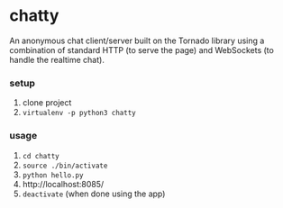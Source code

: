 # chatty
An anonymous chat client/server built on the Tornado library using a combination of standard HTTP (to serve the page) and WebSockets (to handle the realtime chat). 

### setup
1. clone project
2. `virtualenv -p python3 chatty`

### usage
1. `cd chatty`
2. `source ./bin/activate`
3. `python hello.py`
4. http://localhost:8085/
5. `deactivate` (when done using the app)
